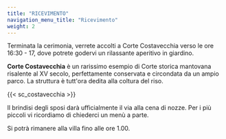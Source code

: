 ```yaml
---
title: "RICEVIMENTO"
navigation_menu_title: "Ricevimento"
weight: 2
---
```

Terminata la cerimonia, 
verrete accolti a Corte Costavecchia 
verso le ore 16:30 - 17, dove potrete godervi un rilassante aperitivo in giardino.

**Corte Costavecchia** è
un rarissimo esempio di Corte storica mantovana risalente al XV secolo, perfettamente conservata e
circondata da un ampio parco.
La struttura è tutt'ora dedita alla coltura del riso.


{{< sc_costavecchia >}}



Il brindisi degli sposi darà ufficialmente il via alla cena di nozze.
Per i più piccoli vi ricordiamo di chiederci un menù a parte.

Si potrà rimanere alla villa fino alle ore 1.00.


[//]: # (Mi raccomando non dimenticate di farvi scattare una foto dai fotografi!)

[//]: # (Ci teniamo molto ad avervi nel nostro album da sfogliare a Modena quando)

[//]: # (la vostra lontananza si fa sentire. )

[//]: # (Sarà anche a disposizione un guest book dove potrete lasciarci una dedica.)